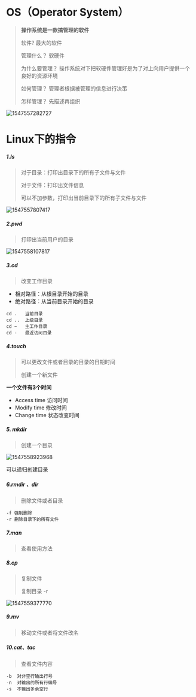 # OS（Operator System）

> **操作系统是一款搞管理的软件**
>
> 软件?    最大的软件
>
> 管理什么？  软硬件
>
> 为什么要管理？   操作系统对下把软硬件管理好是为了对上向用户提供一个良好的资源环境
>
> 如何管理？ 管理者根据被管理的信息进行决策
>
> 怎样管理？ 先描述再组织

![1547557282727](C:\Users\Administrator\AppData\Roaming\Typora\typora-user-images\1547557282727.png)

# Linux下的指令

##### 1.ls

> 对于目录：打印出目录下的所有子文件与文件
>
> 对于文件：打印出文件信息
>
> 可以不加参数，打印出当前目录下的所有子文件与文件

![1547557807417](C:\Users\Administrator\AppData\Roaming\Typora\typora-user-images\1547557807417.png)

##### 2.pwd

> 打印出当前用户的目录

![1547558107817](C:\Users\Administrator\AppData\Roaming\Typora\typora-user-images\1547558107817.png)

##### 3.cd

> 改变工作目录

- 相对路径：从根目录开始的目录
- 绝对路径：从当前目录开始的目录

```
cd .   当前目录
cd ..  上级目录
cd ~   主工作目录
cd -   最近访问目录
```

##### 4.touch

> 可以更改文件或者目录的目录的日期时间
>
> 创建一个新文件

**一个文件有3个时间**

- Access time   访问时间
- Modify time  修改时间
- Change time 状态改变时间

##### 5. mkdir

> 创建一个目录

![1547558923968](C:\Users\Administrator\AppData\Roaming\Typora\typora-user-images\1547558923968.png)

可以递归创建目录

##### 6.rmdir 、dir

> 删除文件或者目录

```
-f 强制删除
-r 删除目录下的所有文件
```

##### 7.man

> 查看使用方法

##### 8.cp

> 复制文件
>
> 复制目录 -r

![1547559377770](C:\Users\Administrator\AppData\Roaming\Typora\typora-user-images\1547559377770.png)

##### 9.mv

> 移动文件或者将文件改名

##### 10.cat、tac

> 查看文件内容

```
-b  对非空行输出行号
-n	对输出的所有行编号
-s	不输出多余空行
```





